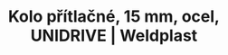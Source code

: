 ---
Filename: "kolo-pritlacne-15-mm-ocel-unidrive"
Link: "file:/Users/vinayakpatel/Downloads/www.weldplast.cz/kolo-pritlacne-15-mm-ocel-unidrive"
product_name: "Kolo přítlačné, 15 mm, ocel, UNIDRIVE"
product_id: "Obj. číslo:163.930"
title: "Kolo přítlačné, 15 mm, ocel, UNIDRIVE | Weldplast"
product_desc: ""
product_specs: ""
product_downloads: ""
href: ""
p_desc_2: ""
accessories: ""
similar_products: ""
---
